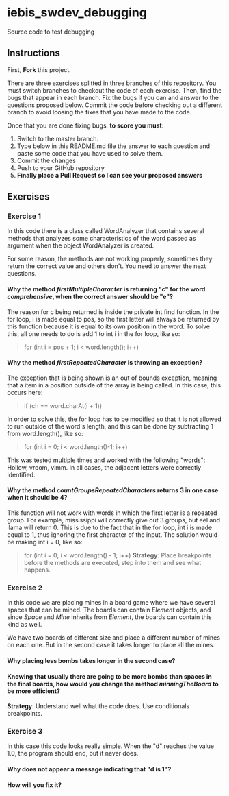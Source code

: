 # iebis_swdev_debugging
Source code to test debugging

## Instructions
First, **Fork** this project.

There are three exercises splitted in three branches of this repository. You must switch branches to checkout the code of each exercise.
Then, find the bugs that appear in each branch.
Fix the bugs if you can and answer to the questions proposed below.
Commit the code before checking out a different branch to avoid loosing the fixes that you have made to the code.

Once that you are done fixing bugs, **to score you must**:
1. Switch to the master branch.
2. Type below in this README.md file the answer to each question and paste some code that you have used to solve them.
3. Commit the changes
4. Push to your GitHub repository
5. **Finally place a Pull Request so I can see your proposed answers**


## Exercises
### Exercise 1
In this code there is a class called WordAnalyzer that contains several methods that analyzes some characteristics of the word passed as argument when the object WordAnalyzer is created.

For some reason, the methods are not working properly, sometimes they return the correct value and others don't. You need to answer the next questions.

#### Why the method _firstMultipleCharacter_ is returning "c" for the word _comprehensive_, when the correct answer should be "e"?
  The reason for c being returned is inside the private int find function. In the for loop, i is made equal to pos, so the first letter will always be returned by this function because it is equal to its own position in the word. To solve this, all one needs to do is add 1 to int i in the for loop, like so:
  > for (int i = pos + 1; i < word.length(); i++)
#### Why the method _firstRepeatedCharacter_ is throwing an exception?
  The exception that is being shown is an out of bounds exception, meaning that a item in a position outside of the array is being called. In this case, this occurs here:
  > if (ch == word.charAt(i + 1))
  
  In order to solve this, the for loop has to be modified so that it is not allowed to run outside of the word's length, and this can be done by subtracting 1 from word.length(), like so:
  > for (int i = 0; i < word.length()-1; i++)
  
  This was tested multiple times and worked with the following "words": Hollow, vroom, vimm. In all cases, the adjacent letters were correctly identified.
#### Why the method _countGroupsRepeatedCharacters_ returns 3 in one case when it should be 4?
  This function will not work with words in which the first letter is a repeated group. For example, mississippi will correctly give out 3 groups, but eel and llama will return 0. This is due to the fact that in the for loop, int i is made equal to 1, thus ignoring the first character of the input. The solution would be making int i = 0, like so:
  > for (int i = 0; i < word.length() - 1; i++)
**Strategy**: Place breakpoints before the methods are executed, step into them and see what happens.


### Exercise 2
In this code we are placing mines in a board game where we have several spaces that can be mined. 
The boards can contain _Element_ objects, and since _Space_ and _Mine_ inherits from _Element_, the boards can contain this kind as well.

We have two boards of different size and place a different number of mines on each one. But in the second case it takes longer to place all the mines.

#### Why placing less bombs takes longer in the second case?
#### Knowing that usually there are going to be more bombs than spaces in the final boards, how would you change the method _minningTheBoard_ to be more efficient?

**Strategy**: Understand well what the code does. Use conditionals breakpoints.


### Exercise 3
In this case this code looks really simple. When the "d" reaches the value 1.0, the program should end, but it never does.

#### Why does not appear a message indicating that "d is 1"?
#### How will you fix it?
